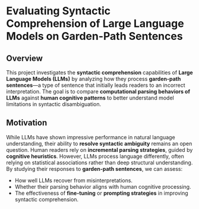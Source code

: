 # Evaluating Syntactic Comprehension of Large Language Models on Garden-Path Sentences  

## **Overview**  
This project investigates the **syntactic comprehension** capabilities of **Large Language Models (LLMs)** by analyzing how they process **garden-path sentences**—a type of sentence that initially leads readers to an incorrect interpretation. The goal is to compare **computational parsing behaviors of LLMs** against **human cognitive patterns** to better understand model limitations in syntactic disambiguation.  

## **Motivation**  
While LLMs have shown impressive performance in natural language understanding, their ability to **resolve syntactic ambiguity** remains an open question. Human readers rely on **incremental parsing strategies**, guided by **cognitive heuristics**. However, LLMs process language differently, often relying on statistical associations rather than deep structural understanding. By studying their responses to **garden-path sentences**, we can assess:  
- How well LLMs recover from misinterpretations.  
- Whether their parsing behavior aligns with human cognitive processing.  
- The effectiveness of **fine-tuning** or **prompting strategies** in improving syntactic comprehension.  
